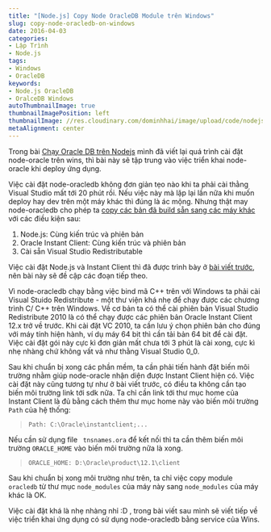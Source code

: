 ```yaml
---
title: "[Node.js] Copy Node OracleDB Module trên Windows"
slug: copy-node-oracledb-on-windows
date: 2016-04-03
categories:
- Lập Trình
- Node.js
tags:
- Windows
- OracleDB
keywords:
- Node.js OracleDB
- OralceDB Windows
autoThumbnailImage: true
thumbnailImagePosition: left
thumbnailImage: //res.cloudinary.com/dominhhai/image/upload/code/nodejs_svg.svg
metaAlignment: center
---
```

Trong bài [Chạy Oracle DB trên Nodejs](https://dofeet.wordpress.com/2016/03/27/node-oracledb-chay-oracle-db-tren-nodejs/) mình đã viết lại quá trình cài đặt node-oracle trên wins, thì bài này sẽ tập trung vào việc triển khai node-oracle khi deploy ứng dụng.

Việc cài đặt node-oracledb không đơn giản tẹo nào khi ta phải cài thằng Visual Studio mất tới 20 phút rồi. Nếu việc này mà lặp lại lần nữa khi muốn deploy hay dev trên một máy khác thì đúng là ác mộng. Nhưng thật may node-oracledb cho phép ta [copy các bản đã build sẵn sang các máy khác](https://github.com/oracle/node-oracledb/blob/master/INSTALL.md#winbins) với các điều kiện sau:

1. Node.js: Cùng kiến trúc và phiên bản
2. Oracle Instant Client: Cùng kiến trúc và phiên bản
3. Cài sẵn Visual Studio Redistributable

Việc cài đặt Node.js và Instant Client thì đã được trình bày ở [bài viết trước](https://dofeet.wordpress.com/2016/03/27/node-oracledb-chay-oracle-db-tren-nodejs/), nên bài này sẽ đề cập các đoạn tiếp theo.

Vì node-oracledb chạy bằng việc bind mã C++ trên với Windows ta phải cài Visual Stuido Redistribute - một thư viện khá nhẹ để chạy được các chương trình C/ C++ trên Windows. Về cơ bản ta có thể cài phiên bản Visual Studio Redistribute 2010 là có thể chạy được các phiên bản Oracle Instant Client 12.x trở về trước. Khi cài đặt VC 2010, ta cần lưu ý chọn phiên bản cho đúng với máy tính hiện hành, ví dụ máy 64 bit thì cần tải bản 64 bit để cài đặt. Việc cài đặt gói này cực kì đơn giản mất chưa tới 3 phút là cài xong, cực kì nhẹ nhàng chứ không vất vả như thằng Visual Studio 0_0.

Sau khi chuẩn bị xong các phần mềm, ta cần phải tiến hành đặt biến môi trường nhằm giúp node-oracle nhận diện được Instant Client hiện có. Việc cài đặt này cũng tương tự như ở bài viết trước, có điều ta không cần tạo biến môi trường link tới sdk nữa. Ta chỉ cần link tới thư mục home của Instant Client là đủ bằng cách thêm thư mục home này vào biến môi trường `Path` của hệ thống:

> `Path: C:\Oracle\instantclient;...`

Nếu cần sử dụng file ` tnsnames.ora` để kết nối thì ta cần thêm biến môi trường `ORACLE_HOME` vào biến môi trường nữa là xong.

> `ORACLE_HOME: D:\Oracle\product\12.1\client`

Sau khi chuẩn bị xong môi trường như trên, ta chỉ việc copy module `oracledb` từ thư mục `node_modules` của máy này sang `node_modules` của máy khác là OK.

Việc cài đặt khá là nhẹ nhàng nhỉ :D , trong bài viết sau mình sẽ viết tiếp về việc triển khai ứng dụng có sử dụng node-oracledb bằng service của Wins.
